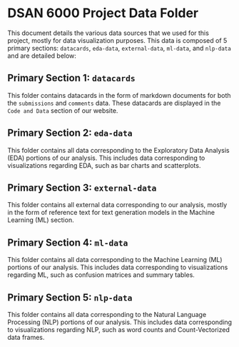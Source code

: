 # DSAN 6000 Project Data Folder

This document details the various data sources that we used for this project, mostly for data visualization purposes. This data is composed of 5 primary sections: `datacards`, `eda-data`, `external-data`, `ml-data`, and `nlp-data` and are detailed below:

## Primary Section 1: `datacards`

This folder contains datacards in the form of markdown documents for both the `submissions` and `comments` data. These datacards are displayed in the `Code and Data` section of our website.

## Primary Section 2: `eda-data`

This folder contains all data corresponding to the Exploratory Data Analysis (EDA) portions of our analysis. This includes data corresponding to visualizations regarding EDA, such as bar charts and scatterplots.

## Primary Section 3: `external-data`

This folder contains all external data corresponding to our analysis, mostly in the form of reference text for text generation models in the Machine Learning (ML) section.

## Primary Section 4: `ml-data`

This folder contains all data corresponding to the Machine Learning (ML) portions of our analysis. This includes data corresponding to visualizations regarding ML, such as confusion matrices and summary tables.

## Primary Section 5: `nlp-data`

This folder contains all data corresponding to the Natural Language Processing (NLP) portions of our analysis. This includes data corresponding to visualizations regarding NLP, such as word counts and Count-Vectorized data frames.